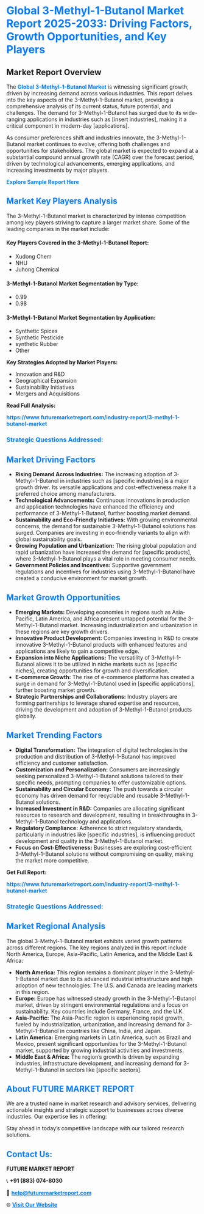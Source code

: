 <h1 style="color: #007BFF;">Global 3-Methyl-1-Butanol Market Report 2025-2033: Driving Factors, Growth Opportunities, and Key Players</h1>

<section id="overview">
<h2>Market Report Overview</h2>
<p>The <a href="https://www.futuremarketreport.com/industry-report/3-methyl-1-butanol-market" style="color: #007BFF; text-decoration: none;"><strong>Global 3-Methyl-1-Butanol Market</strong></a> is witnessing significant growth, driven by increasing demand across various industries. This report delves into the key aspects of the 3-Methyl-1-Butanol market, providing a comprehensive analysis of its current status, future potential, and challenges. The demand for 3-Methyl-1-Butanol has surged due to its wide-ranging applications in industries such as [insert industries], making it a critical component in modern-day [applications].</p>
<p>As consumer preferences shift and industries innovate, the 3-Methyl-1-Butanol market continues to evolve, offering both challenges and opportunities for stakeholders. The global market is expected to expand at a substantial compound annual growth rate (CAGR) over the forecast period, driven by technological advancements, emerging applications, and increasing investments by major players.</p>
</section>

<section id="overview">
<p><a href="https://www.futuremarketreport.com/request-sample/reportId=49126" style="color: #007BFF; text-decoration: none;"><strong>Explore Sample Report Here</strong></a></p>
</section>

<section id="key-players">
<h2 style="color: #007BFF;">Market Key Players Analysis</h2>
<p>The 3-Methyl-1-Butanol market is characterized by intense competition among key players striving to capture a larger market share. Some of the leading companies in the market include:</p>
<h4>Key Players Covered in the 3-Methyl-1-Butanol Report:</h4>
<ul><li>Xudong Chem</li><li>NHU</li><li>Juhong Chemical</li></ul>
<h4>3-Methyl-1-Butanol Market Segmentation by Type:</h4>
<ul><li>0.99</li><li>0.98</li></ul>

<h4>3-Methyl-1-Butanol Market Segmentation by Application:</h4>
<ul><li>Synthetic Spices</li><li>Synthetic Pesticide</li><li>synthetic Rubber</li><li>Other</li></ul>
<p><strong>Key Strategies Adopted by Market Players:</strong></p>
<ul>
<li>Innovation and R&D</li>
<li>Geographical Expansion</li>
<li>Sustainability Initiatives</li>
<li>Mergers and Acquisitions</li>
</ul>
</section>

<section>
<p><strong>Read Full Analysis: </strong></p><a href="https://www.futuremarketreport.com/industry-report/3-methyl-1-butanol-market" style="color: #007BFF; text-decoration: none;"><strong>https://www.futuremarketreport.com/industry-report/3-methyl-1-butanol-market</strong></a>
<h3 style="color: #007BFF;">Strategic Questions Addressed:</h3>
</section>

<section id="driving-factors">
<h2 style="color: #007BFF;">Market Driving Factors</h2>
<ul>
<li><strong>Rising Demand Across Industries:</strong> The increasing adoption of 3-Methyl-1-Butanol in industries such as [specific industries] is a major growth driver. Its versatile applications and cost-effectiveness make it a preferred choice among manufacturers.</li>
<li><strong>Technological Advancements:</strong> Continuous innovations in production and application technologies have enhanced the efficiency and performance of 3-Methyl-1-Butanol, further boosting market demand.</li>
<li><strong>Sustainability and Eco-Friendly Initiatives:</strong> With growing environmental concerns, the demand for sustainable 3-Methyl-1-Butanol solutions has surged. Companies are investing in eco-friendly variants to align with global sustainability goals.</li>
<li><strong>Growing Population and Urbanization:</strong> The rising global population and rapid urbanization have increased the demand for [specific products], where 3-Methyl-1-Butanol plays a vital role in meeting consumer needs.</li>
<li><strong>Government Policies and Incentives:</strong> Supportive government regulations and incentives for industries using 3-Methyl-1-Butanol have created a conducive environment for market growth.</li>
</ul>
</section>

<section id="growth-opportunities">
<h2 style="color: #007BFF;">Market Growth Opportunities</h2>
<ul>
<li><strong>Emerging Markets:</strong> Developing economies in regions such as Asia-Pacific, Latin America, and Africa present untapped potential for the 3-Methyl-1-Butanol market. Increasing industrialization and urbanization in these regions are key growth drivers.</li>
<li><strong>Innovative Product Development:</strong> Companies investing in R&D to create innovative 3-Methyl-1-Butanol products with enhanced features and applications are likely to gain a competitive edge.</li>
<li><strong>Expansion into Niche Applications:</strong> The versatility of 3-Methyl-1-Butanol allows it to be utilized in niche markets such as [specific niches], creating opportunities for growth and diversification.</li>
<li><strong>E-commerce Growth:</strong> The rise of e-commerce platforms has created a surge in demand for 3-Methyl-1-Butanol used in [specific applications], further boosting market growth.</li>
<li><strong>Strategic Partnerships and Collaborations:</strong> Industry players are forming partnerships to leverage shared expertise and resources, driving the development and adoption of 3-Methyl-1-Butanol products globally.</li>
</ul>
</section>

<section id="trending-factors">
<h2 style="color: #007BFF;">Market Trending Factors</h2>
<ul>
<li><strong>Digital Transformation:</strong> The integration of digital technologies in the production and distribution of 3-Methyl-1-Butanol has improved efficiency and customer satisfaction.</li>
<li><strong>Customization and Personalization:</strong> Consumers are increasingly seeking personalized 3-Methyl-1-Butanol solutions tailored to their specific needs, prompting companies to offer customizable options.</li>
<li><strong>Sustainability and Circular Economy:</strong> The push towards a circular economy has driven demand for recyclable and reusable 3-Methyl-1-Butanol solutions.</li>
<li><strong>Increased Investment in R&D:</strong> Companies are allocating significant resources to research and development, resulting in breakthroughs in 3-Methyl-1-Butanol technology and applications.</li>
<li><strong>Regulatory Compliance:</strong> Adherence to strict regulatory standards, particularly in industries like [specific industries], is influencing product development and quality in the 3-Methyl-1-Butanol market.</li>
<li><strong>Focus on Cost-Effectiveness:</strong> Businesses are exploring cost-efficient 3-Methyl-1-Butanol solutions without compromising on quality, making the market more competitive.</li>
</ul>
</section>

<section>
<p><strong>Get Full Report: </strong></p><a href="https://www.futuremarketreport.com/industry-report/3-methyl-1-butanol-market" style="color: #007BFF; text-decoration: none;"><strong>https://www.futuremarketreport.com/industry-report/3-methyl-1-butanol-market</strong></a>
<h3 style="color: #007BFF;">Strategic Questions Addressed:</h3>
</section>


<section id="regional-analysis">
<h2 style="color: #007BFF;">Market Regional Analysis</h2>
<p>The global 3-Methyl-1-Butanol market exhibits varied growth patterns across different regions. The key regions analyzed in this report include North America, Europe, Asia-Pacific, Latin America, and the Middle East & Africa:</p>
<ul>
<li><strong>North America:</strong> This region remains a dominant player in the 3-Methyl-1-Butanol market due to its advanced industrial infrastructure and high adoption of new technologies. The U.S. and Canada are leading markets in this region.</li>
<li><strong>Europe:</strong> Europe has witnessed steady growth in the 3-Methyl-1-Butanol market, driven by stringent environmental regulations and a focus on sustainability. Key countries include Germany, France, and the U.K.</li>
<li><strong>Asia-Pacific:</strong> The Asia-Pacific region is experiencing rapid growth, fueled by industrialization, urbanization, and increasing demand for 3-Methyl-1-Butanol in countries like China, India, and Japan.</li>
<li><strong>Latin America:</strong> Emerging markets in Latin America, such as Brazil and Mexico, present significant opportunities for the 3-Methyl-1-Butanol market, supported by growing industrial activities and investments.</li>
<li><strong>Middle East & Africa:</strong> The region’s growth is driven by expanding industries, infrastructure development, and increasing demand for 3-Methyl-1-Butanol in sectors like [specific sectors].</li>
</ul>
</section>

<footer>
<h2 style="color: #007BFF;">About FUTURE MARKET REPORT</h2>
<p>We are a trusted name in market research and advisory services, delivering actionable insights and strategic support to businesses across diverse industries. Our expertise lies in offering:</p>

<p>Stay ahead in today’s competitive landscape with our tailored research solutions.</p>

<h2 style="color: #007BFF;">Contact Us:</h2>
<p><strong>FUTURE MARKET REPORT</strong></p>
<p>📞 <strong>+91 (883) 074-8030</strong></p>
<p>📧 <strong><a href="mailto:help@futuremarketreport.com" style="color: #007BFF;">help@futuremarketreport.com</a></strong></p>
<p>🌐 <strong><a href="https://www.futuremarketreport.com/" style="color: #007BFF;">Visit Our Website</a></strong></p>
</footer>